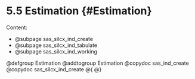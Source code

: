 # 5.5 Estimation   {#Estimation}

Content:

- @subpage sas_silcx_ind_create 
- @subpage sas_silcx_ind_tabulate
- @subpage sas_silcx_ind_working


@defgroup Estimation
@addtogroup Estimation
@copydoc sas_ind_create
@copydoc sas_silcx_ind_create
@{
@}